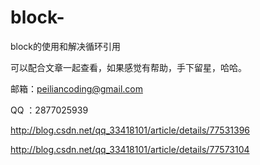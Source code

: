 # block-
block的使用和解决循环引用

可以配合文章一起查看，如果感觉有帮助，手下留星，哈哈。

邮箱：peiliancoding@gmail.com

QQ ：2877025939

http://blog.csdn.net/qq_33418101/article/details/77531396

http://blog.csdn.net/qq_33418101/article/details/77573104
